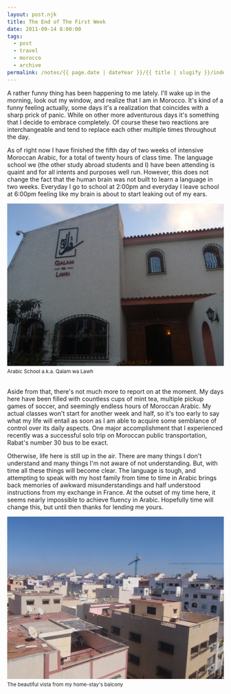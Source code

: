 ```yaml
---
layout: post.njk
title: The End of The First Week
date: 2011-09-14 8:00:00
tags:
  - post
  - travel
  - morocco
  - archive
permalink: /notes/{{ page.date | dateYear }}/{{ title | slugify }}/index.html
---
```


A rather funny thing has been happening to me lately. I'll wake up in the morning, look out my window, and realize that I am in Morocco. It's kind of a funny feeling actually, some days it's a realization that coincides with a sharp prick of panic. While on other more adventurous days it's something that I decide to embrace completely. Of course these two reactions are interchangeable and tend to replace each other multiple times throughout the day.

As of right now I have finished the fifth day of two weeks of intensive Moroccan Arabic, for a total of twenty hours of class time. The language school we (the other study abroad students and I) have been attending is quaint and for all intents and purposes well run. However, this does not change the fact that the human brain was not built to learn a language in two weeks. Everyday I go to school at 2:00pm and everyday I leave school at 6:00pm feeling like my brain is about to start leaking out of my ears.

<div><img src="/img/blog-archive/eow-1.jpg" class="blog-pic" /></div>
<div class="center-text"><small>Arabic School a.k.a. Qalam wa Lawh</small></div><br />

Aside from that, there's not much more to report on at the moment. My days here have been filled with countless cups of mint tea, multiple pickup games of soccer, and seemingly endless hours of Moroccan Arabic. My actual classes won't start for another week and half, so it's too early to say what my life will entail as soon as I am able to acquire some semblance of control over its daily aspects. One major accomplishment that I experienced recently was a successful solo trip on Moroccan public transportation, Rabat's number 30 bus to be exact.

Otherwise, life here is still up in the air. There are many things I don't understand and many things I'm not aware of not understanding. But, with time all these things will become clear. The language is tough, and attempting to speak with my host family from time to time in Arabic brings back memories of awkward misunderstandings and half understood instructions from my exchange in France. At the outset of my time here, it seems nearly impossible to achieve fluency in Arabic. Hopefully time will change this, but until then thanks for lending me yours.

<div><img src="/img/blog-archive/eow-2.jpg" class="blog-pic" /></div>
<div class="center-text"><small>The beautiful vista from my home-stay's balcony
</small></div><br />
